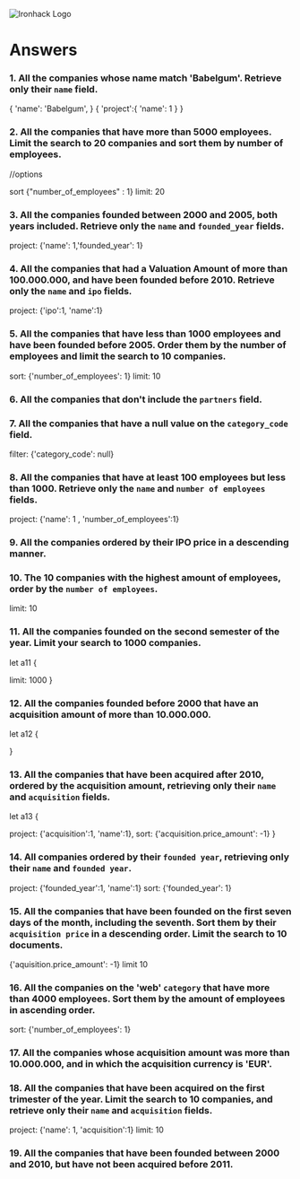 ![Ironhack Logo](https://user-images.githubusercontent.com/23629340/40541063-a07a0a8a-601a-11e8-91b5-2f13e4e6b441.png)

# Answers

### 1. All the companies whose name match 'Babelgum'. Retrieve only their `name` field.

{
'name': 'Babelgum',
}
{
'project':{
'name': 1
}
}

### 2. All the companies that have more than 5000 employees. Limit the search to 20 companies and sort them by **number of employees**.

//options

<!-- filter {"number_of_employees": { "$gt": 5000 }} -->

sort {"number_of_employees" : 1}
limit: 20

### 3. All the companies founded between 2000 and 2005, both years included. Retrieve only the `name` and `founded_year` fields.

<!-- filter: { '$and': [ { "founded_year" : { "$gte":2000 } }, { "founded_year": { "$lte": 2005 } } ] } -->

project: {'name': 1,'founded_year': 1}

### 4. All the companies that had a Valuation Amount of more than 100.000.000, and have been founded before 2010. Retrieve only the `name` and `ipo` fields.

<!-- filter: { '$and': [ {'ipo.valuation_amount': {'$gt':100000000}}, { "founded_year": { "$lt": 2010 } } ] } -->

project: {'ipo':1, 'name':1}

### 5. All the companies that have less than 1000 employees and have been founded before 2005. Order them by the number of employees and limit the search to 10 companies.

<!-- filter= { '$and': [ {'number_of_employees': {'$lt':1000}}, { "founded_year": { "$lt": 2005 } } ] } -->

sort: {'number_of_employees': 1}
limit: 10

### 6. All the companies that don't include the `partners` field.

<!-- filter: {'partners': {'$exists': 'false'}} -->

### 7. All the companies that have a null value on the `category_code` field.

filter: {'category_code': null}

### 8. All the companies that have at least 100 employees but less than 1000. Retrieve only the `name` and `number of employees` fields.

<!-- filter: {'$and': [{'number_of_employees':{'$gt':100}},{'number_of_employees':{"$lt":1000}}]} -->

project: {'name': 1 , 'number_of_employees':1}

### 9. All the companies ordered by their IPO price in a descending manner.

<!-- sort: {'ipo.valuation_amount': -1} -->

### 10. The 10 companies with the highest amount of employees, order by the `number of employees`.

<!-- sort: {'number_of_employees': -1} -->

limit: 10

### 11. All the companies founded on the second semester of the year. Limit your search to 1000 companies.

let a11 {

<!-- filter: {'founded_month': {'$gte': 7}}, -->

limit: 1000
}

### 12. All the companies founded before 2000 that have an acquisition amount of more than 10.000.000.

let a12 {

<!-- filter: {'$and': [{'founded_year': {'$lt': 2000}},{'acquisition.price_amount': {'$gt': 10000000}}]} -->

}

### 13. All the companies that have been acquired after 2010, ordered by the acquisition amount, retrieving only their `name` and `acquisition` fields.

let a13 {

<!-- filter: {'acquisition.acquired_year': {'$gt': 2010}}, -->

project: {'acquisition':1, 'name':1},
sort: {'acquisition.price_amount': -1}
}

### 14. All companies ordered by their `founded year`, retrieving only their `name` and `founded year`.

<!-- filter: {'founded_year':{'$ne': null}} -->

project: {'founded_year':1, 'name':1}
sort: {'founded_year': 1}

### 15. All the companies that have been founded on the first seven days of the month, including the seventh. Sort them by their `acquisition price` in a descending order. Limit the search to 10 documents.

<!-- filter: {'founded_day': {'$lte': 7}} -->

{'aquisition.price_amount': -1}
limit 10

### 16. All the companies on the 'web' `category` that have more than 4000 employees. Sort them by the amount of employees in ascending order.

<!-- filter: {'$and':[{'number_of_employees': {'$gt': 4000}}, {'category_code': 'web'}]} -->

sort: {'number_of_employees': 1}

### 17. All the companies whose acquisition amount was more than 10.000.000, and in which the acquisition currency is 'EUR'.

<!-- filter: {'$and': [{'acquisition.price_currency_code': 'EUR'},{'acquisition.price_amount': {'$gt': 10000000}}]} -->

### 18. All the companies that have been acquired on the first trimester of the year. Limit the search to 10 companies, and retrieve only their `name` and `acquisition` fields.

<!-- filter: {'$and': [{'acquisition.acquired_month': {'$lte': 4}},{'acquisition.price_amount': {'$gt': 10000000}}]} -->

project: {'name': 1, 'acquisition':1}
limit: 10

### 19. All the companies that have been founded between 2000 and 2010, but have not been acquired before 2011.

<!-- filter: {'$and': [{'founded_year':{'$gt':2000}}, {'founded_year':{'$lt':2010}},{'number_of_employees':{"$lt":1000}},{'acquisition.acquired_year':{'$gte':2011}}]} -->
